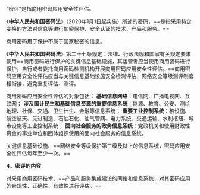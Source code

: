 “密评”是指商用密码应用安全性评估。

《**中华人民共和国密码法**》（2020年1月1日起实施）所述的密码，==是指采用特定变换的方法对信息等进行加密保护、安全认证的技术、产品和服务。==

商用密码用于保护不属于国家秘密的信息。

《**中华人民共和国密码法**》第二十七条规定：法律、行政法规和国家有关规定要求使用==商用密码进行保护的关键信息基础设施，其运营者应当使用商用密码进行保护，自行或者委托商用密码检测机构开展商用密码应用安全性评估。==商用密码应用安全性评估应当与关键信息基础设施安全检测评估、网络安全等级测评制度相衔接，避免重复评估、测评。

商用密码应用安全性评估的对象包括：
**基础信息网络**：电信网、广播电视网、互联网；
**涉及国计民生和基础信息资源的重要信息系统**：能源、教育、公安、测绘地理、社保、交通、卫生计生、金融等信息系统；
**重要工业控制系统**：核设施、航空航天、先进制造、石油石化、油气管网、电力系统、交通运输、水利枢纽、城市设施等工业控制系统；
**面向社会服务的政务信息系统**：党政机关和使用财政性资金的事业单位和团体组织使用的面向社会服务的信息系统。

关键信息基础设施、==网络安全等级保护第三级及以上的信息系统，密码应用安全性评估每年至少一次。==

**4、密评的内容**

对采用商用密码技术、==产品和服务集成建设的网络和信息系统，对其密码应用的合规性、正确性、有效性进行评估。==